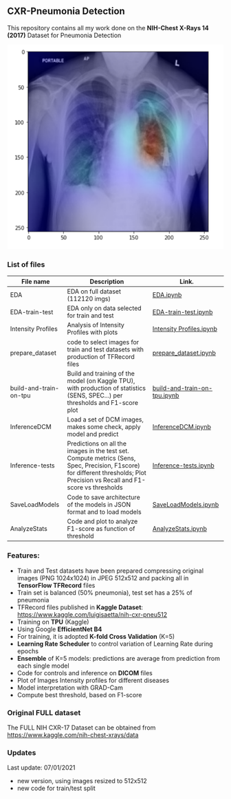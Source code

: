 ## CXR-Pneumonia Detection

This repository contains all my work done on the **NIH-Chest X-Rays 14 (2017)** Dataset for Pneumonia Detection

![GRAD-Cam](/images/grad-cam.png)

### List of files 

| File name     | Description                     |Link.                                                              |
| ------------- |---------------------------------|-------------------------------------------------------------------|
| EDA     | EDA on full dataset (112120 imgs) | [EDA.ipynb](EDA.ipynb)  |
| EDA-train-test | EDA only on data selected for train and test | [EDA-train-test.ipynb](EDA-train-test.ipynb) |
| Intensity Profiles | Analysis of Intensity Profiles with plots | [Intensity Profiles.ipynb](Intensity%20Profiles.ipynb) |
| prepare_dataset | code to select images for train and test datasets with production of TFRecord files | [prepare_dataset.ipynb](prepare_dataset.ipynb) | 
| build-and-train-on-tpu | Build and training of the model (on Kaggle TPU), with production of statistics (SENS, SPEC...) per thresholds and F1-score plot | [build-and-train-on-tpu.ipynb](build-and-train-on-tpu.ipynb) |
| InferenceDCM | Load a set of DCM images, makes some check, apply model and predict | [InferenceDCM.ipynb](InferenceDCM.ipynb) |
| Inference-tests | Predictions on all the images in the test set. Compute metrics (Sens, Spec, Precision, F1score) for different thresholds; Plot Precision vs Recall and F1-score vs thresholds | [Inference-tests.ipynb](Inference-tests.ipynb) |
| SaveLoadModels | Code to save architecture of the models in JSON format and to load models | [SaveLoadModels.ipynb](SaveLoadModels.ipynb) |
| AnalyzeStats | Code and plot to analyze F1-score as function of threshold | [AnalyzeStats.ipynb](AnalyzeStats.ipynb) | 

### Features:
* Train and Test datasets have been prepared compressing original images (PNG 1024x1024) in JPEG 512x512 and packing all in **TensorFlow TFRecord** files
* Train set is balanced (50% pneumonia), test set has a 25% of pneumonia
* TFRecord files published in **Kaggle Dataset**: https://www.kaggle.com/luigisaetta/nih-cxr-pneu512
* Training on **TPU** (Kaggle)
* Using Google **EfficientNet B4** 
* For training, it is adopted **K-fold Cross Validation** (K=5)
* **Learning Rate Scheduler** to control variation of Learning Rate during epochs
* **Ensemble** of K=5 models: predictions are average from prediction from each single model
* Code for controls and inference on **DICOM** files
* Plot of Images Intensity profiles for different diseases
* Model interpretation with GRAD-Cam
* Compute best threshold, based on F1-score

### Original FULL dataset
The FULL NIH CXR-17 Dataset can be obtained from https://www.kaggle.com/nih-chest-xrays/data
                                                                  
### Updates
Last update: 07/01/2021
* new version, using images resized to 512x512
* new code for train/test split


